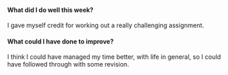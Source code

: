 <h4>What did I do well this week?</h4>
<p>I gave myself credit for working out a really challenging assignment.</p>
<h4>What could I have done to improve?</h4>
<p>I think I could have managed my time better, with life in general, so I could have followed through with some revision.</p>
